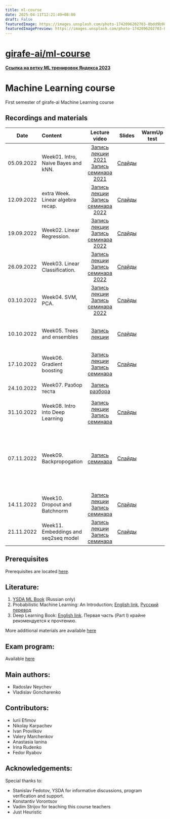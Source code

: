 ```yaml
---
title: ml-course
date: 2025-04-11T12:21:49+08:00
draft: False
featuredImage: https://images.unsplash.com/photo-1742096202703-8bdd9b98fe30?ixid=M3w0NjAwMjJ8MHwxfHJhbmRvbXx8fHx8fHx8fDE3NDQzNDUzMDN8&ixlib=rb-4.0.3
featuredImagePreview: https://images.unsplash.com/photo-1742096202703-8bdd9b98fe30?ixid=M3w0NjAwMjJ8MHwxfHJhbmRvbXx8fHx8fHx8fDE3NDQzNDUzMDN8&ixlib=rb-4.0.3
---
```


# [girafe-ai/ml-course](https://github.com/girafe-ai/ml-course)

[**Ссылка на ветку ML тренировок Яндекса 2023**](https://github.com/girafe-ai/ml-course/tree/23f_yandex_ml_trainings)

# Machine Learning course
First semester of girafe-ai Machine Learning course

## Recordings and materials

| Date   | Content                | Lecture video | Slides               | WarmUp test             | HW                  | Deadline          | Comments |
|:------:|:-----------------------|:------------:|:------------:|:-----------------------:|:------------------------:|:----------------------:|:----------------------:|
| 05.09.2022 | Week01. Intro, Naive Bayes and kNN. | [Запись лекции 2021](https://youtu.be/74Kd-rNxSm0) [Запись семинара 2021](https://youtu.be/bzCwHkO-YEk)| [Слайды](week0_01_naive_bayes/lect001_intro_knn_naive_bayes.pdf) | | [Assignment 01: kNN](homeworks/assignment0_01_knn) | 23.59 AOE, 03.10.2022 | *По техническим причинам запись лекции 2022 года не велась*
| 12.09.2022 | extra Week. Linear algebra recap. | [Запись лекции](https://youtu.be/vKfdtHnXVEY?list=PLJR10EXrBaAv2vPy05qesewHv9JFc8ZjM) [Запись семинара 2022](https://youtu.be/Ha3pJJnt5YA?list=PLJR10EXrBaAv2vPy05qesewHv9JFc8ZjM)| [Слайды](week0_00_linear_algebra_recap/lecture00-linear_algebra_recap.pdf) |  | |  |  |
| 19.09.2022     | Week02. Linear Regression. | [Запись лекции](https://youtu.be/imzlM4jRbD4?list=PLJR10EXrBaAv2vPy05qesewHv9JFc8ZjM) [Запись семинара 2022](https://youtu.be/LLGLeM3JKDQ?list=PLJR10EXrBaAv2vPy05qesewHv9JFc8ZjM) | [Слайды](week0_02_linear_reg/lect002_linear_regression.pdf) |  |  [Assignment 02: Linear Regression](homeworks/assignment0_02_lin_reg) | 23.59 AOE, 10.10.2022 |  |
| 26.09.2022     | Week03. Linear Classification. | [Запись лекции](https://youtu.be/db1XU_WJHFs?list=PLJR10EXrBaAv2vPy05qesewHv9JFc8ZjM) [Запись семинара 2022](https://youtu.be/vSeETg1two8)   | [Слайды](week0_03_linear_classification/msai-ml_s21_lect003_logistic_regression.pdf)   |  | [Lab01: ML pipeline](https://github.com/girafe-ai/ml-course/tree/22f_basic/homeworks/lab01_ml_pipeline) | 23.59 AOE 10.11.2022 | 
| 03.10.2022     | Week04. SVM, PCA. | [Запись лекции](https://youtu.be/mlA-XxC9Ugg?list=PLJR10EXrBaAv2vPy05qesewHv9JFc8ZjM) [Запись семинара 2022](https://youtu.be/z-JqKoyHHRI?list=PLJR10EXrBaAv2vPy05qesewHv9JFc8ZjM)   | [Слайды](week0_04_svm_and_pca/lect004_svm_pca.pdf) |  |  [Assignment 03: SVM kernel](https://github.com/girafe-ai/ml-course/tree/22f_basic/homeworks/assignment0_03_svm) | 23.59 AOE, 24.10.2022 |  
| 10.10.2022     | Week05. Trees and ensembles | [Запись лекции](https://youtu.be/kbNZsQj2eHk)   | [Слайды](week0_05_trees_and_ensembles/lect005_trees_and_ensembles_style.pdf) | | [Optional assignment 04: Tree from scratch](https://github.com/girafe-ai/ml-course/tree/22f_basic/homeworks/assignment0_04_tree) | 23.59 AOE, 22.12.2022 | Вместо семинара проходила контрольная работа | 
| 17.10.2022     | Week06. Gradient boosting | [Запись лекции](https://youtu.be/Y97xrRiLY1Q) [Запись семинара](https://youtu.be/4vo39B6M270)   | [Слайды](week0_06_boosting/week0_06_gradient_boosting.pdf) | | | |  | 
| 24.10.2022     | Week07. Разбор теста | [Запись разбора](https://youtu.be/YiO1N6yVJcg)    |  | | | | Вместо лекции были тест и разбор. | 
| 31.10.2022     | Week08. Intro into Deep Learning | [Запись лекции](https://youtu.be/G--msc2IR-Y) [Запись семинара](https://youtu.be/0WMAfRuFHy8)   | [Слайды](https://github.com/girafe-ai/ml-course/blob/22f_basic/week0_07_intro_to_DL/lect007_intro_to_dl_style.pdf) | | | |  | 
| 07.11.2022     | Week09. Backpropogation |  [Запись семинара](https://youtu.be/HGk5xQ0azdo)   | [Слайды]() | | | | Лекция не велась по причине болезни преподавателя, однако был проведён дополнительный семинар по backpropogation | 
| 14.11.2022     | Week10. Dropout and Batchnorm | [Запись лекции](https://youtu.be/UtEV_ILJTA0) [Запись семинара](https://youtu.be/tq-mmdsW5QI)   | [Слайды](https://github.com/girafe-ai/ml-course/blob/22f_basic/week0_08_dropout_batchnorm/lect008_deeplearning_part_2_style.pdf) | | | |  | 
| 21.11.2022     | Week11. Embeddings and seq2seq model | [Запись лекции](https://youtu.be/kUAnB_Leg6E) [Запись семинара](https://youtu.be/KOIEozoCQo0)   | [Слайды](https://github.com/girafe-ai/ml-course/blob/22f_basic/week0_09_embeddings_and_seq2seq/lect009_Language_models_and_RNN.pdf) | | | |  | 



## Prerequisites
Prerequisites are located [here](./prerequisites.md).

## Literature:
1. [YSDA ML Book](https://academy.yandex.ru/dataschool/book) (Russian only)
2. Probabilistic Machine Learning: An Introduction; [English link](https://probml.github.io/pml-book/book1.html), [Русский перевод](https://dmkpress.com/catalog/computer/data/978-5-93700-119-1/)
3. Deep Learning Book: [English link](https://www.deeplearningbook.org/). Первая часть (Part I) крайне рекомендуется к прочтению.
 
More additional materials are available [here](https://github.com/girafe-ai/ml-course/blob/22f_basic/extra_materials.md)

## Exam program:
Available [here](./approximate_program.pdf)


## Main authors:
* Radoslav Neychev
* Vladislav Goncharenko

## Contributors:
* Iurii Efimov
* Nikolay Karpachev
* Ivan Provilkov
* Valery Marchenkov
* Anastasia Ianina
* Irina Rudenko
* Fedor Ryabov

## Acknowledgements:
Special thanks to:
* Stanislav Fedotov, YSDA for informative discussions, program verification and support.
* Konstantiv Vorontsov
* Vadim Strijov for teaching this course teachers
* Just Heuristic




